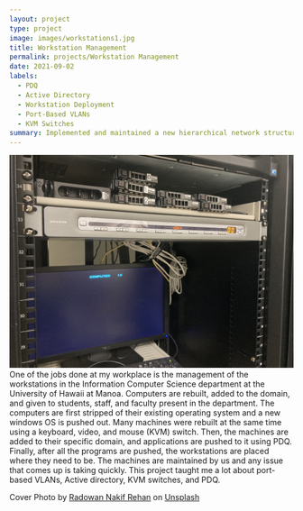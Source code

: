 ```yaml
---
layout: project
type: project
image: images/workstations1.jpg
title: Workstation Management
permalink: projects/Workstation Management
date: 2021-09-02
labels:
  - PDQ
  - Active Directory
  - Workstation Deployment
  - Port-Based VLANs
  - KVM Switches 
summary: Implemented and maintained a new hierarchical network structure for the computer labs in the Information Computer Sciences Department at the University of Hawaii.  
---
```

<div class="ui large rounded images">
  <img class="ui image" src="../images/KVM.jpg">
</div>
One of the jobs done at my workplace is the management of the workstations in the Information Computer Science department at the University of Hawaii at Manoa. Computers are rebuilt, added to the domain, and given to students, staff, and faculty present in the department. The computers are first stripped of their existing operating system and a new windows OS is pushed out. Many machines were rebuilt at the same time using a keyboard, video, and mouse (KVM) switch. Then, the machines are added to their specific domain, and applications are pushed to it using PDQ. Finally, after all the programs are pushed, the workstations are placed where they need to be. The machines are maintained by us and any issue that comes up is taking quickly. This project taught me a lot about port-based VLANs, Active directory, KVM switches, and PDQ.

Cover Photo by <a href="https://unsplash.com/@radowanrehan?utm_source=unsplash&utm_medium=referral&utm_content=creditCopyText">Radowan Nakif Rehan</a> on <a href="https://unsplash.com/s/photos/workstation?utm_source=unsplash&utm_medium=referral&utm_content=creditCopyText">Unsplash</a>
  
